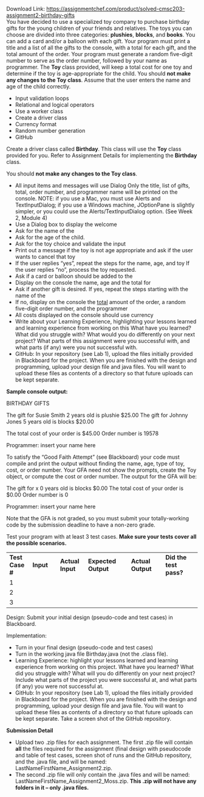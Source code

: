 Download Link: https://assignmentchef.com/product/solved-cmsc203-assignment2-birthday-gifts
<br>
<span style="font-family: -apple-system, BlinkMacSystemFont, 'Segoe UI', Roboto, Oxygen-Sans, Ubuntu, Cantarell, 'Helvetica Neue', sans-serif;">You have decided to use a specialized toy company to purchase birthday gifts for the young children of your friends and relatives. The toys you can choose are divided into three categories: </span><strong style="font-family: -apple-system, BlinkMacSystemFont, 'Segoe UI', Roboto, Oxygen-Sans, Ubuntu, Cantarell, 'Helvetica Neue', sans-serif;">plushies</strong><span style="font-family: -apple-system, BlinkMacSystemFont, 'Segoe UI', Roboto, Oxygen-Sans, Ubuntu, Cantarell, 'Helvetica Neue', sans-serif;">, </span><strong style="font-family: -apple-system, BlinkMacSystemFont, 'Segoe UI', Roboto, Oxygen-Sans, Ubuntu, Cantarell, 'Helvetica Neue', sans-serif;">blocks</strong><span style="font-family: -apple-system, BlinkMacSystemFont, 'Segoe UI', Roboto, Oxygen-Sans, Ubuntu, Cantarell, 'Helvetica Neue', sans-serif;">, and </span><strong style="font-family: -apple-system, BlinkMacSystemFont, 'Segoe UI', Roboto, Oxygen-Sans, Ubuntu, Cantarell, 'Helvetica Neue', sans-serif;">books</strong><span style="font-family: -apple-system, BlinkMacSystemFont, 'Segoe UI', Roboto, Oxygen-Sans, Ubuntu, Cantarell, 'Helvetica Neue', sans-serif;">.  You can add a card and/or a balloon with each gift. Your program must print a title and a list of all the gifts to the console, with a total for each gift, and the total amount of the order. Your program must generate a random five-digit number to serve as the order number, followed by your name as programmer.  The </span><strong style="font-family: -apple-system, BlinkMacSystemFont, 'Segoe UI', Roboto, Oxygen-Sans, Ubuntu, Cantarell, 'Helvetica Neue', sans-serif;">Toy </strong><span style="font-family: -apple-system, BlinkMacSystemFont, 'Segoe UI', Roboto, Oxygen-Sans, Ubuntu, Cantarell, 'Helvetica Neue', sans-serif;">class provided, will keep a total cost for one toy and determine if the toy is age-appropriate for the child.  You should </span><strong style="font-family: -apple-system, BlinkMacSystemFont, 'Segoe UI', Roboto, Oxygen-Sans, Ubuntu, Cantarell, 'Helvetica Neue', sans-serif;">not make any changes to the Toy class</strong><span style="font-family: -apple-system, BlinkMacSystemFont, 'Segoe UI', Roboto, Oxygen-Sans, Ubuntu, Cantarell, 'Helvetica Neue', sans-serif;">.  Assume that the user enters the name and age of the child correctly.</span>

<ul>

 <li>Input validation loops</li>

 <li>Relational and logical operators</li>

 <li>Use a worker class</li>

 <li>Create a driver class</li>

 <li>Currency format</li>

 <li>Random number generation</li>

 <li>GitHub</li>

</ul>

<strong> </strong><span style="font-family: -apple-system, BlinkMacSystemFont, 'Segoe UI', Roboto, Oxygen-Sans, Ubuntu, Cantarell, 'Helvetica Neue', sans-serif;">Create a driver class called </span><strong style="font-family: -apple-system, BlinkMacSystemFont, 'Segoe UI', Roboto, Oxygen-Sans, Ubuntu, Cantarell, 'Helvetica Neue', sans-serif;">Birthday</strong><span style="font-family: -apple-system, BlinkMacSystemFont, 'Segoe UI', Roboto, Oxygen-Sans, Ubuntu, Cantarell, 'Helvetica Neue', sans-serif;">. This class will use the </span><strong style="font-family: -apple-system, BlinkMacSystemFont, 'Segoe UI', Roboto, Oxygen-Sans, Ubuntu, Cantarell, 'Helvetica Neue', sans-serif;">Toy</strong><span style="font-family: -apple-system, BlinkMacSystemFont, 'Segoe UI', Roboto, Oxygen-Sans, Ubuntu, Cantarell, 'Helvetica Neue', sans-serif;"> class provided for you. Refer to Assignment Details for implementing the </span><strong style="font-family: -apple-system, BlinkMacSystemFont, 'Segoe UI', Roboto, Oxygen-Sans, Ubuntu, Cantarell, 'Helvetica Neue', sans-serif;">Birthday</strong><span style="font-family: -apple-system, BlinkMacSystemFont, 'Segoe UI', Roboto, Oxygen-Sans, Ubuntu, Cantarell, 'Helvetica Neue', sans-serif;"> class.</span>

You should <strong>not make any changes to the Toy class</strong>.

<ul>

 <li>All input items and messages will use Dialog Only the title, list of gifts, total, order number, and programmer name will be printed on the console. NOTE: if you use a Mac, you must use Alerts and TextInputDialog; if you use a Windows machine, JOptionPane is slightly simpler, or you could use the Alerts/TextInputDialog option. (See Week 2, Module 4)</li>

 <li>Use a Dialog box to display the welcome</li>

 <li>Ask for the name of the</li>

 <li>Ask for the age of the child.</li>

 <li>Ask for the toy choice and validate the input</li>

 <li>Print out a message if the toy is not age appropriate and ask if the user wants to cancel that toy</li>

 <li>If the user replies “yes”, repeat the steps for the name, age, and toy If the user replies “no”, process the toy requested.</li>

 <li>Ask if a card or balloon should be added to the</li>

 <li>Display on the console the name, age and the total for</li>

 <li>Ask if another gift is desired. If yes, repeat the steps starting with the name of the</li>

 <li>If no, display on the console the <u>total</u> amount of the order, a random five-digit order number, and the programmer</li>

 <li>All costs displayed on the console should use currency</li>

 <li>Write about your Learning Experience, highlighting your lessons learned and learning experience from working on this What have you learned? What did you struggle with? What would you do differently on your next project? What parts of this assignment were you successful with, and what parts (if any) were you not successful with.</li>

 <li>GitHub: In your repository (see Lab 1), upload the files initially provided in Blackboard for the project. When you are finished with the design and programming, upload your design file and java files.  You will want to upload these files as contents of a directory so that future uploads can be kept separate.</li>

</ul>




























<strong>Sample console output:</strong>




BIRTHDAY GIFTS




The gift for Susie Smith 2 years old is plushie $25.00 The gift for Johnny Jones 5 years old is blocks $20.00

The total cost of your order is $45.00 Order number is 19578

Programmer: insert your name here













To satisfy the “Good Faith Attempt” (see Blackboard) your code must compile and print the output without finding the name, age, type of toy, cost, or order number. Your GFA need not show the prompts, create the Toy object, or compute the cost or order number. The output for the GFA will be:

The gift for x 0 years old is blocks $0.00 The total cost of your order is $0.00 Order number is 0

Programmer: insert your name here




Note that the GFA is not graded, so you must submit your totally-working code by the submission deadline to have a non-zero grade.













Test your program with at least 3 test cases. <strong>Make sure your tests cover all the possible scenarios. </strong>

<table>

 <tbody>

  <tr>

   <td width="57"><strong>Test Case #</strong></td>

   <td width="93"><strong>Input</strong></td>

   <td width="74"><strong>Actual Input</strong></td>

   <td width="150"><strong>Expected Output</strong><strong> </strong></td>

   <td width="120"><strong>Actual Output</strong><strong> </strong><strong> </strong></td>

   <td width="144"><strong>Did the test pass?</strong><strong> </strong></td>

  </tr>

  <tr>

   <td width="57">1</td>

   <td width="93">  </td>

   <td width="74"> </td>

   <td width="150"> </td>

   <td width="120"> </td>

   <td width="144"> </td>

  </tr>

  <tr>

   <td width="57">2</td>

   <td width="93"> </td>

   <td width="74"> </td>

   <td width="150"> </td>

   <td width="120"> </td>

   <td width="144"> </td>

  </tr>

  <tr>

   <td width="57">3</td>

   <td width="93"> </td>

   <td width="74"> </td>

   <td width="150"> </td>

   <td width="120"> </td>

   <td width="144"> </td>

  </tr>

 </tbody>

</table>
















Design: Submit your initial design (pseudo-code and test cases) in Blackboard.

Implementation:

<ul>

 <li>Turn in your final design (pseudo-code and test cases)</li>

 <li>Turn in the working java file Birthday.java (not the .class file).</li>

 <li>Learning Experience: highlight your lessons learned and learning experience from working on this project. What have you learned? What did you struggle with? What will you do differently on your next project? Include what parts of the project you were successful at, and what parts (if any) you were not successful at.</li>

 <li>GitHub: In your repository (see Lab 1), upload the files initially provided in Blackboard for the project. When you are finished with the design and programming, upload your design file and java file.  You will want to upload these files as contents of a directory so that future uploads can be kept separate.  Take a screen shot of the GitHub repository.</li>

</ul>

<strong>Submission Detail</strong>

<ul>

 <li>Upload two .zip files for each assignment. The first .zip file will contain <strong>all</strong> the files required for the assignment (final design with pseudocode and table of test cases, screen shot of runs and the GitHub repository, and the .java file, and will be named: LastNameFirstName_Assignment2.zip.</li>

 <li>The second .zip file will only contain the .java files and will be named: LastNameFirstName_Assignment2_Moss.zip. <strong>This .zip will not have any folders in it – only .java files.</strong></li>

</ul>